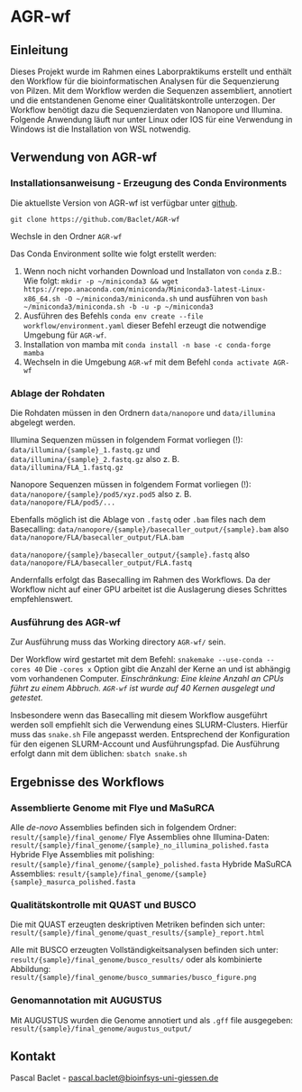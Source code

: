 # AGR-wf
## Einleitung

Dieses Projekt wurde im Rahmen eines Laborpraktikums erstellt und enthält den Workflow für die bioinformatischen Analysen für die Sequenzierung von Pilzen.
Mit dem Workflow werden die Sequenzen assembliert, annotiert und die entstandenen Genome einer Qualitätskontrolle unterzogen.
Der Workflow benötigt dazu die Sequenzierdaten von Nanopore und Illumina. Folgende Anwendung läuft nur unter Linux oder IOS für eine Verwendung in Windows ist die Installation von WSL notwendig.

## Verwendung von AGR-wf
### Installationsanweisung - Erzeugung des Conda Environments

Die aktuellste Version von AGR-wf ist verfügbar unter [github](https://github.com/Baclet/AGR-wf).

`git clone https://github.com/Baclet/AGR-wf`

Wechsle in den Ordner `AGR-wf`


Das Conda Environment sollte wie folgt erstellt werden:

1. Wenn noch nicht vorhanden Download und Installaton von `conda` z.B.: Wie folgt: `mkdir -p ~/miniconda3 && wget https://repo.anaconda.com/miniconda/Miniconda3-latest-Linux-x86_64.sh -O ~/miniconda3/miniconda.sh` und ausführen von `bash ~/miniconda3/miniconda.sh -b -u -p ~/miniconda3`
2. Ausführen des Befehls `conda env create --file workflow/environment.yaml` dieser Befehl erzeugt die notwendige Umgebung für `AGR-wf`.
3. Installation von mamba mit `conda install -n base -c conda-forge mamba`
4. Wechseln in die Umgebung `AGR-wf` mit dem Befehl `conda activate AGR-wf`

### Ablage der Rohdaten

Die Rohdaten müssen in den Ordnern `data/nanopore` und `data/illumina` abgelegt werden. 

Illumina Sequenzen müssen in folgendem Format vorliegen (!): 
`data/illumina/{sample}_1.fastq.gz` und `data/illumina/{sample}_2.fastq.gz` 
also z. B. `data/illumina/FLA_1.fastq.gz` 


Nanopore Sequenzen müssen in folgendem Format vorliegen (!):
`data/nanopore/{sample}/pod5/xyz.pod5` 
also z. B. `data/nanopore/FLA/pod5/...`

Ebenfalls möglich ist die Ablage von `.fastq` oder `.bam` files nach dem Basecalling:
`data/nanopore/{sample}/basecaller_output/{sample}.bam` 
also `data/nanopore/FLA/basecaller_output/FLA.bam`

`data/nanopore/{sample}/basecaller_output/{sample}.fastq` 
also `data/nanopore/FLA/basecaller_output/FLA.fastq`

Andernfalls erfolgt das Basecalling im Rahmen des Workflows. Da der Workflow nicht auf einer GPU arbeitet ist die Auslagerung dieses Schrittes empfehlenswert. 


### Ausführung des AGR-wf

Zur Ausführung muss das Working directory `AGR-wf/` sein.

Der Workflow wird gestartet mit dem Befehl: `snakemake --use-conda --cores 40`
Die `-cores x` Option gibt die Anzahl der Kerne an und ist abhängig vom vorhandenen Computer. 
*Einschränkung: Eine kleine Anzahl an CPUs führt zu einem Abbruch. `AGR-wf` ist wurde auf 40 Kernen ausgelegt und getestet.*

Insbesondere wenn das Basecalling mit diesem Workflow ausgeführt werden soll empfiehlt sich die Verwendung eines SLURM-Clusters.
Hierfür muss das `snake.sh` File angepasst werden. Entsprechend der Konfiguration für den eigenen SLURM-Account und Ausführungspfad.
Die Ausführung erfolgt dann mit dem üblichen: `sbatch snake.sh` 

## Ergebnisse des Workflows
### Assemblierte Genome mit Flye und MaSuRCA

Alle *de-novo* Assemblies befinden sich in folgendem Ordner:
`result/{sample}/final_genome/`
Flye Assemblies ohne Illumina-Daten: `result/{sample}/final_genome/{sample}_no_illumina_polished.fasta`
Hybride Flye Assemblies mit polishing: `result/{sample}/final_genome/{sample}_polished.fasta`
Hybride MaSuRCA Assemblies: `result/{sample}/final_genome/{sample}{sample}_masurca_polished.fasta`

### Qualitätskontrolle mit QUAST und BUSCO

Die mit QUAST erzeugten deskriptiven Metriken befinden sich unter:
`result/{sample}/final_genome/quast_results/{sample}_report.html`
 
Alle mit BUSCO erzeugten Vollständigkeitsanalysen befinden sich unter:
`result/{sample}/final_genome/busco_results/`
oder als kombinierte Abbildung:
`result/{sample}/final_genome/busco_summaries/busco_figure.png`

### Genomannotation mit AUGUSTUS

Mit AUGUSTUS wurden die Genome annotiert und als `.gff` file ausgegeben:
`result/{sample}/final_genome/augustus_output/`

## Kontakt

Pascal Baclet - pascal.baclet@bioinfsys-uni-giessen.de
